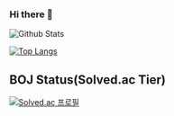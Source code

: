 ### Hi there 👋

![Github Stats](https://github-readme-stats.vercel.app/api?username=tlsdud135&theme=nord&show_icons=true)

[![Top Langs](https://github-readme-stats.vercel.app/api/top-langs/?username=tlsdud135&layout=compact)](https://github.com/anuraghazra/github-readme-stats)

## BOJ Status(Solved.ac Tier)

[![Solved.ac 프로필](http://mazassumnida.wtf/api/v2/generate_badge?boj=kytbible)](https://solved.ac/kytbible)

<!--
**tlsdud135/tlsdud135** is a ✨ _special_ ✨ repository because its `README.md` (this file) appears on your GitHub profile.

Here are some ideas to get you started:

- 🔭 I’m currently working on ...
- 🌱 I’m currently learning ...
- 👯 I’m looking to collaborate on ...
- 🤔 I’m looking for help with ...
- 💬 Ask me about ...
- 📫 How to reach me: ...
- 😄 Pronouns: ...
- ⚡ Fun fact: ...
-->
